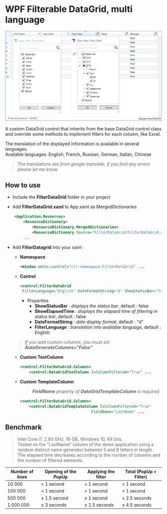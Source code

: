 <!--
Edited
https://dillinger.io/
-->

# WPF Filterable DataGrid, multi language
![datagrid image demo](FilterDataGrid.png)


A custom DataGrid control that inherits from the base DataGrid control class and override some methods to implement filters for each column, like Excel.  

The translation of the displayed information is available in several languages.  
Available languages: English, French, Russian, German, Italian, Chinese  

 > *The translations are from google translate, if you find any errors please let me know.*


## How to use
 - Include the **FilterDataGrid** folder in your project   

 - Add **FilterDataGrid.xaml** to App.xaml as MergedDictionaries   
```xml
    <Application.Resources>
        <ResourceDictionary>
            <ResourceDictionary.MergedDictionaries>
	    	<ResourceDictionary Source="FilterDataGrid/FilterDataGrid.xaml" />
		...
```  
   
 - Add **FilterDatagrid** into your xaml :   
 
      - **Namespace**  
		```xml 
		<Window xmlns:control="clr-namespace:FilterDataGrid" ...
		```
	  - **Control**   
		```xml 
		<control:FilterDataGrid 
		 FilterLanguage="English" DateFormatString="d" ShowStatusBar="True" ShowElapsedTime="False" ...
		```   
		- Properties
		  - **ShowStatusBar** : *displays the status bar*, default : false
		  - **ShowElapsedTime** : *displays the elapsed time of filtering in status bar*, default : false
		  - **DateFormatString** : *date display format*, default : "d"
		  - **FilterLanguage** : *translation into available language*, default : English   

		>  

 	> *If you add custom columns, you must set **AutoGenerateColumns="False"*** 
		
	  - **Custom TextColumn**   
		```xml
		<control:FilterDataGrid.Columns>   
		    <control:DataGridTextColumn IsColumnFiltered="True" ...
		```
	  - **Custom TemplateColumn**  
	    > ***FieldName** property of **DataGridTemplateColumn** is required*   
	    
		```xml
		<control:FilterDataGrid.Columns>   
		    <control:DataGridTemplateColumn IsColumnFiltered="True"
			                            FieldName="LastName" ...
		```

## Benchmark ##

> Intel Core i7, 2.93 GHz, 16 GB, Windows 10, 64 bits.  
> Tested on the "LastName" column of the demo application using a random distinct name generator between 5 and 8 letters in length.  
> The elapsed time decreases according to the number of columns and the number of filtered elements.


Number of lines | Opening of the PopUp | Applying the filter | Total (PopUp + Filter)
 --- | --- | --- | ---
10 000 | < 1 second | < 1 second | < 1 second 
100 000 | < 1 second | < 1 second | < 1 second 
500 000 | ± 1.5 second | ± 1 second	| ± 2.5 seconds 
1 000 000 | ± 3 seconds	| ± 1.5 seconds	| ± 4.5 seconds 

